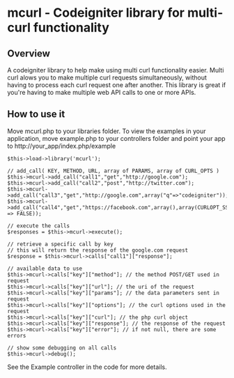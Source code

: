 mcurl - Codeigniter library for multi-curl functionality
========================================================

Overview
--------
A codeigniter library to help make using multi curl functionality easier. Multi curl alows you to make multiple curl requests simultaneously, without having to process each curl request one after another. This library is great if you're having to make multiple web API calls to one or more APIs.

How to use it
-------------
Move mcurl.php to your libraries folder. To view the examples in your application, move example.php to your controllers folder and point your app to http://your_app/index.php/example 

	
	$this->load->library('mcurl');
	
	// add_call( KEY, METHOD, URL, array of PARAMS, array of CURL_OPTS )
	$this->mcurl->add_call("call1","get","http://google.com");
	$this->mcurl->add_call("call2","post","http://twitter.com");
	$this->mcurl->add_call("call3","get","http://google.com",array("q"=>"codeigniter"));
	$this->mcurl->add_call("call4","get","https://facebook.com",array(),array(CURLOPT_SSL_VERIFYPEER => FALSE));
	
	// execute the calls
	$responses = $this->mcurl->execute();
	
	// retrieve a specific call by key
	// this will return the response of the google.com request
	$response = $this->mcurl->calls["call1"]["response"];
	
	// available data to use
	$this->mcurl->calls["key"]["method"]; // the method POST/GET used in request
	$this->mcurl->calls["key"]["url"]; // the uri of the request
	$this->mcurl->calls["key"]["params"]; // the data parameters sent in request
	$this->mcurl->calls["key"]["options"]; // the curl options used in the request
	$this->mcurl->calls["key"]["curl"]; // the php curl object
	$this->mcurl->calls["key"]["response"]; // the response of the request
	$this->mcurl->calls["key"]["error"]; // if not null, there are some errors
	
	// show some debugging on all calls
	$this->mcurl->debug();
	

See the Example controller in the code for more details.